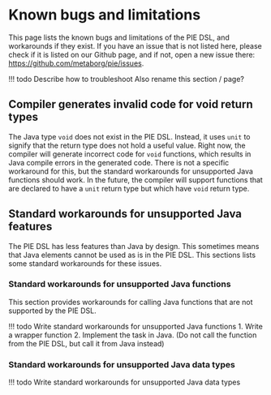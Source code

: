 # Known bugs and limitations

This page lists the known bugs and limitations of the PIE DSL, and workarounds if they exist.
If you have an issue that is not listed here, please check if it is listed on our Github page, and if not, open a new issue there: https://github.com/metaborg/pie/issues.

!!! todo Describe how to troubleshoot
    Also rename this section / page?

## Compiler generates invalid code for void return types

The Java type `void` does not exist in the PIE DSL.
Instead, it uses `unit` to signify that the return type does not hold a useful value.
Right now, the compiler will generate incorrect code for `void` functions, which results in Java compile errors in the generated code.
There is not a specific workaround for this, but the standard workarounds for unsupported Java functions should work.
In the future, the compiler will support functions that are declared to have a `unit` return type but which have `void` return type.

## Standard workarounds for unsupported Java features

The PIE DSL has less features than Java by design.
This sometimes means that Java elements cannot be used as is in the PIE DSL.
This sections lists some standard workarounds for these issues.

### Standard workarounds for unsupported Java functions

This section provides workarounds for calling Java functions that are not supported by the PIE DSL.

!!! todo Write standard workarounds for unsupported Java functions
    1. Write a wrapper function
    2. Implement the task in Java. (Do not call the function from the PIE DSL, but call it from Java instead)

### Standard workarounds for unsupported Java data types

!!! todo Write standard workarounds for unsupported Java data types
